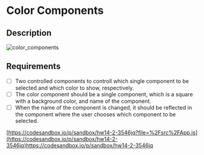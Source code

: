 # Color Components

## Description

![color_components](hw2.gif)

## Requirements

- [ ] Two controlled components to controll which single component to be selected and which color to show, respectively.
- [ ] The color component should be a single component, which is a square with a background color, and name of the component.
- [ ] When the name of the component is changed, it should be reflected in the component where the user chooses which component to be selected.

[https://codesandbox.io/p/sandbox/hw14-2-3546jq?file=%2Fsrc%2FApp.js](https://codesandbox.io/p/sandbox/hw14-2-3546jq)https://codesandbox.io/p/sandbox/hw14-2-3546jq
